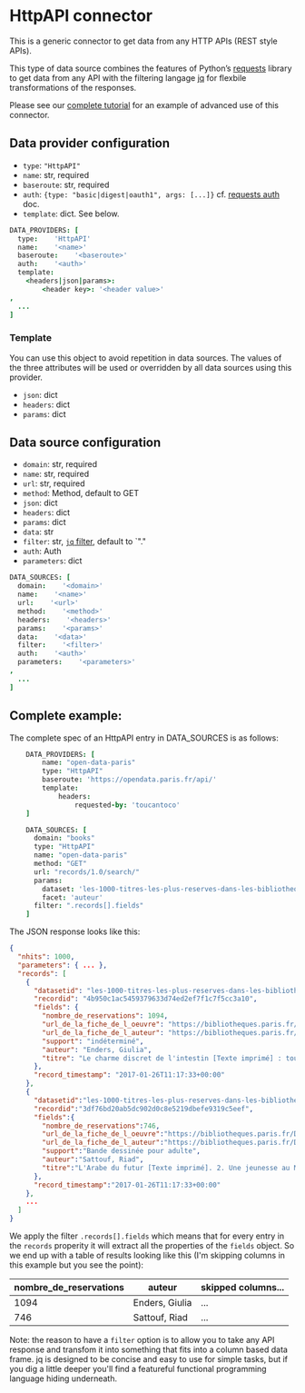# HttpAPI connector

This is a generic connector to get data from any HTTP APIs (REST style APIs).

This type of data source combines the features of Python’s [requests](http://docs.python-requests.org/) 
library to get data from any API with the filtering langage [jq](https://stedolan.github.io/jq/) for
flexbile transformations of the responses.

Please see our [complete tutorial](https://docs.toucantoco.com/concepteur/tutorials/18-jq.html) for 
an example of advanced use of this connector.

## Data provider configuration

* `type`: `"HttpAPI"`
* `name`: str, required
* `baseroute`: str, required
* `auth`: `{type: "basic|digest|oauth1", args: [...]}` 
    cf. [requests auth](http://docs.python-requests.org/en/master/) doc. 
* `template`: dict. See below.

```coffee
DATA_PROVIDERS: [
  type:    'HttpAPI'
  name:    '<name>'
  baseroute:    '<baseroute>'
  auth:    '<auth>'
  template:
    <headers|json|params>:
        <header key>: '<header value>'
,
  ...
]
```

### Template

You can use this object to avoid repetition in data sources. 
The values of the three attributes will be used or overridden by 
all data sources using this provider.

* `json`: dict
* `headers`: dict
* `params`: dict


## Data source configuration

* `domain`: str, required
* `name`: str, required
* `url`: str, required
* `method`: Method, default to GET
* `json`: dict
* `headers`: dict
* `params`: dict
* `data`: str
* `filter`: str, [`jq` filter](https://stedolan.github.io/jq/manual/), default to `"."
* `auth`: Auth
* `parameters`: dict

```coffee
DATA_SOURCES: [
  domain:    '<domain>'
  name:    '<name>'
  url:    '<url>'
  method:    '<method>'
  headers:    '<headers>'
  params:    '<params>'
  data:    '<data>'
  filter:    '<filter>'
  auth:    '<auth>'
  parameters:    '<parameters>'
,
  ...
]
```

## Complete example:

The complete spec of an HttpAPI entry in DATA_SOURCES is as follows:

```coffee
    DATA_PROVIDERS: [
        name: "open-data-paris"
        type: "HttpAPI"
        baseroute: 'https://opendata.paris.fr/api/'
        template:
            headers:
                requested-by: 'toucantoco'
    ]
```

```coffee
    DATA_SOURCES: [
      domain: "books"
      type: "HttpAPI"
      name: "open-data-paris"
      method: "GET"
      url: "records/1.0/search/"
      params:
        dataset: 'les-1000-titres-les-plus-reserves-dans-les-bibliotheques-de-pret'
        facet: 'auteur'
      filter: ".records[].fields"
    ]
```

The JSON response looks like this:

```json
{
  "nhits": 1000,
  "parameters": { ... },
  "records": [
    {
      "datasetid": "les-1000-titres-les-plus-reserves-dans-les-bibliotheques-de-pret",
      "recordid": "4b950c1ac5459379633d74ed2ef7f1c7f5cc3a10",
      "fields": {
        "nombre_de_reservations": 1094,
        "url_de_la_fiche_de_l_oeuvre": "https://bibliotheques.paris.fr/Default/doc/SYRACUSE/1009613",
        "url_de_la_fiche_de_l_auteur": "https://bibliotheques.paris.fr/Default/doc/SYRACUSE/1009613",
        "support": "indéterminé",
        "auteur": "Enders, Giulia",
        "titre": "Le charme discret de l'intestin [Texte imprimé] : tout sur un organe mal aimé"
      },
      "record_timestamp": "2017-01-26T11:17:33+00:00"
    },
    {
      "datasetid":"les-1000-titres-les-plus-reserves-dans-les-bibliotheques-de-pret",
      "recordid":"3df76bd20ab5dc902d0c8e5219dbefe9319c5eef",
      "fields":{
        "nombre_de_reservations":746,
        "url_de_la_fiche_de_l_oeuvre":"https://bibliotheques.paris.fr/Default/doc/SYRACUSE/1016593",
        "url_de_la_fiche_de_l_auteur":"https://bibliotheques.paris.fr/Default/doc/SYRACUSE/1016593",
        "support":"Bande dessinée pour adulte",
        "auteur":"Sattouf, Riad",
        "titre":"L'Arabe du futur [Texte imprimé]. 2. Une jeunesse au Moyen-Orient, 1984-1985"
      },
      "record_timestamp":"2017-01-26T11:17:33+00:00"
    },
    ...
  ]
}
```

We apply the filter `.records[].fields` which means that for
every entry in the `records` properity it will extract all the
properties of the `fields` object. So we end up with a table of
results looking like this (I'm skipping columns in this example but you
see the point):

| nombre_de_reservations | auteur             | skipped columns... |
|------------------------|--------------------|--------------------|
| 1094                   |  Enders, Giulia    | ...                |
| 746                    |  Sattouf, Riad     | ...                |


Note: the reason to have a `filter` option is to allow you to take any
API response and transfom it into something that fits into a column
based data frame. jq is designed to be concise and easy to use for simple
tasks, but if you dig a little deeper you'll find a featureful
functional programming language hiding underneath.
